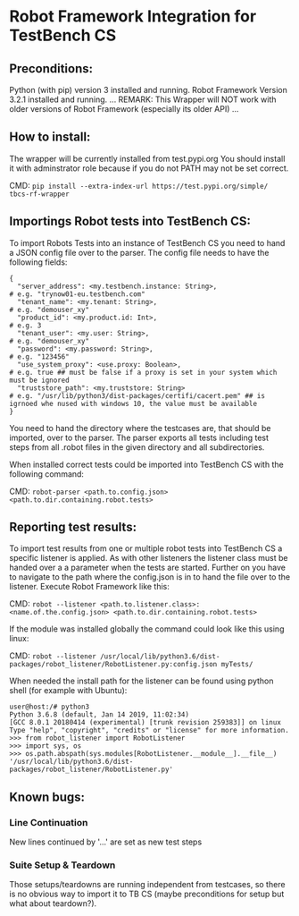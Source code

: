 # Robot Framework Integration for TestBench CS
## Preconditions:
Python (with pip) version 3 installed and running.
Robot Framework Version 3.2.1 installed and running.
...
REMARK: This Wrapper will NOT work with older versions of Robot Framework (especially its older API)
...

## How to install:
The wrapper will be currently installed from test.pypi.org
You should install it with adminstrator role because if you do not PATH may not be set correct.

CMD: `pip install --extra-index-url https://test.pypi.org/simple/ tbcs-rf-wrapper`

## Importings Robot tests into TestBench CS:
To import Robots Tests into an instance of TestBench CS you need to hand a JSON config file over to the parser.
The config file needs to have the following fields:
```
{
  "server_address": <my.testbench.instance: String>,                        # e.g. "trynow01-eu.testbench.com"
  "tenant_name": <my.tenant: String>,                                       # e.g. "demouser_xy"
  "product_id": <my.product.id: Int>,                                       # e.g. 3
  "tenant_user": <my.user: String>,                                         # e.g. "demouser_xy"
  "password": <my.password: String>,                                        # e.g. "123456"
  "use_system_proxy": <use.proxy: Boolean>,                                 # e.g. true ## must be false if a proxy is set in your system which must be ignored
  "truststore_path": <my.truststore: String>                                # e.g. "/usr/lib/python3/dist-packages/certifi/cacert.pem" ## is igrnoed whe nused with windows 10, the value must be available
}
```
You need to hand the directory where the testcases are, that should be imported, over to the parser. The parser exports all tests including test steps from all .robot files in the given directory and all subdirectories.

When installed correct tests could be imported into TestBench CS with the following command:

CMD: `robot-parser <path.to.config.json> <path.to.dir.containing.robot.tests>`

## Reporting test results:
To import test results from one or multiple robot tests into TestBench CS a specific listener is applied. As with other listeners the listener class must be handed over a a parameter when the tests are started. Further on you have to navigate to the path where the config.json is in to hand the file over to the listener. Execute Robot Framework like this:

CMD: `robot --listener <path.to.listener.class>:<name.of.the.config.json> <path.to.dir.containing.robot.tests>`

If the module was installed globally the command could look like this using linux:

CMD: `robot --listener /usr/local/lib/python3.6/dist-packages/robot_listener/RobotListener.py:config.json myTests/`


When needed the install path for the listener can be found using python shell (for example with Ubuntu):
```
user@host:/# python3
Python 3.6.8 (default, Jan 14 2019, 11:02:34) 
[GCC 8.0.1 20180414 (experimental) [trunk revision 259383]] on linux
Type "help", "copyright", "credits" or "license" for more information.
>>> from robot_listener import RobotListener
>>> import sys, os
>>> os.path.abspath(sys.modules[RobotListener.__module__].__file__)
'/usr/local/lib/python3.6/dist-packages/robot_listener/RobotListener.py'
```

## Known bugs:
### Line Continuation
New lines continued by '...' are set as new test steps

### Suite Setup & Teardown
Those setups/teardowns are running independent from testcases, so there is no obvious way to import it to TB CS (maybe preconditions for setup but what about teardown?).
